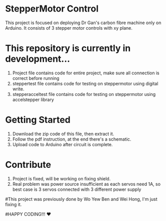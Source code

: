 # StepperMotor Control
This project is focused on deploying Dr Gan's carbon fibre machine only on Arduino. It consists of 3 stepper motor controls with xy plane.

# This repository is currently in development...
1. Project file contains code for entire project, make sure all connection is correct before running
2. steppertest file contains code for testing on steppermotor using digital write.
3. stepperacceltest file contains code for testing on steppermotor using accelstepper library

# Getting Started
1. Download the zip code of this file, then extract it.
2. Follow the pdf instruction, at the end there's a schematic.
3. Upload code to Arduino after circuit is complete.

# Contribute
1. Project is fixed, will be working on fixing shield.
2. Real problem was power source insufficient as each servos need 1A, so best case is 3 servos connected with 3 different power supply

#This project was previously done by Wo Yew Ben and Wei Hong, I'm just fixing it.

#HAPPY CODING!!! :heart:

